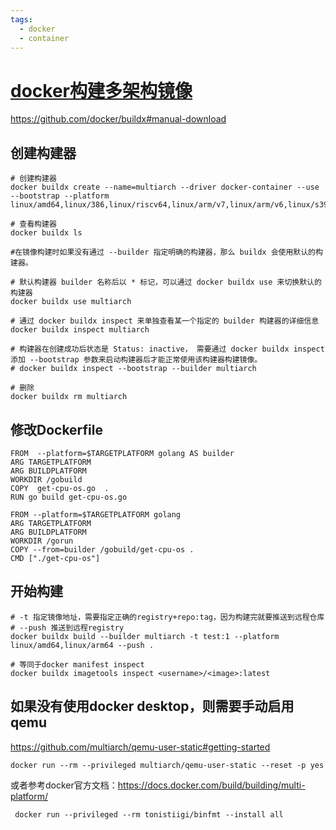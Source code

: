 ```yaml
---
tags:
  - docker
  - container
---
```


# [docker构建多架构镜像](https://www.zhaowenyu.com/docker-doc/best-practices/mult-arch-image.html#%E5%9F%BA%E4%BA%8E-manifest-%E7%9A%84%E6%96%B9%E5%BC%8F%E7%BB%84%E5%90%88%E5%A4%9A%E5%B9%B3%E5%8F%B0%E6%9E%B6%E6%9E%84%E9%95%9C%E5%83%8F)

https://github.com/docker/buildx#manual-download

## 创建构建器

```shell
# 创建构建器
docker buildx create --name=multiarch --driver docker-container --use --bootstrap --platform linux/amd64,linux/386,linux/riscv64,linux/arm/v7,linux/arm/v6,linux/s390x,linux/ppc64le,linux/arm64

# 查看构建器
docker buildx ls

#在镜像构建时如果没有通过 --builder 指定明确的构建器，那么 buildx 会使用默认的构建器。

# 默认构建器 builder 名称后以 * 标记，可以通过 docker buildx use 来切换默认的构建器
docker buildx use multiarch

# 通过 docker buildx inspect 来单独查看某一个指定的 builder 构建器的详细信息
docker buildx inspect multiarch

# 构建器在创建成功后状态是 Status: inactive， 需要通过 docker buildx inspect 添加 --bootstrap 参数来启动构建器后才能正常使用该构建器构建镜像。
# docker buildx inspect --bootstrap --builder multiarch

# 删除
docker buildx rm multiarch
```


## 修改Dockerfile

```shell
FROM  --platform=$TARGETPLATFORM golang AS builder
ARG TARGETPLATFORM
ARG BUILDPLATFORM
WORKDIR /gobuild
COPY  get-cpu-os.go  .
RUN go build get-cpu-os.go

FROM --platform=$TARGETPLATFORM golang
ARG TARGETPLATFORM
ARG BUILDPLATFORM
WORKDIR /gorun
COPY --from=builder /gobuild/get-cpu-os .
CMD ["./get-cpu-os"]
```

## 开始构建

```shell
# -t 指定镜像地址，需要指定正确的registry+repo:tag，因为构建完就要推送到远程仓库
# --push 推送到远程registry
docker buildx build --builder multiarch -t test:1 --platform linux/amd64,linux/arm64 --push .

# 等同于docker manifest inspect
docker buildx imagetools inspect <username>/<image>:latest
```

## 如果没有使用docker desktop，则需要手动启用qemu

https://github.com/multiarch/qemu-user-static#getting-started

```shell
docker run --rm --privileged multiarch/qemu-user-static --reset -p yes
```

或者参考docker官方文档：https://docs.docker.com/build/building/multi-platform/

```shell
 docker run --privileged --rm tonistiigi/binfmt --install all
```
